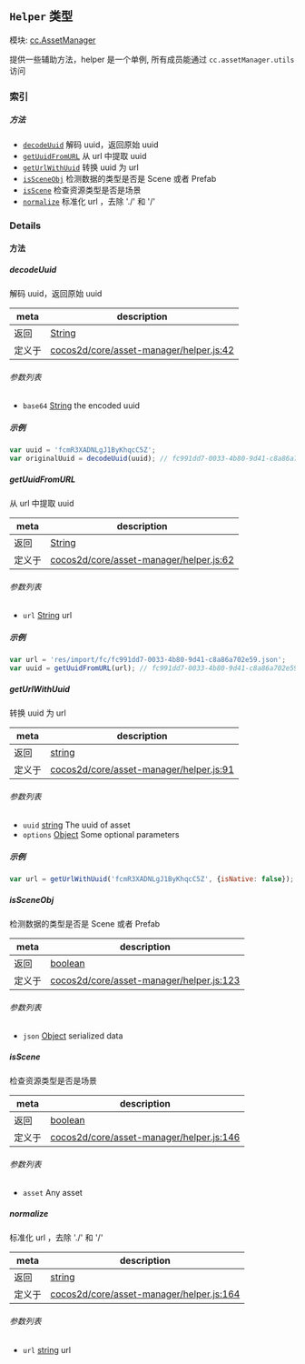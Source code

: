 ## `Helper` 类型



模块: [cc.AssetManager](../modules/cc.AssetManager.md)


提供一些辅助方法，helper 是一个单例, 所有成员能通过 `cc.assetManager.utils` 访问



### 索引



##### 方法

  - [`decodeUuid`](#decodeuuid) 解码 uuid，返回原始 uuid
  - [`getUuidFromURL`](#getuuidfromurl) 从 url 中提取 uuid
  - [`getUrlWithUuid`](#geturlwithuuid) 转换 uuid 为 url
  - [`isSceneObj`](#issceneobj) 检测数据的类型是否是 Scene 或者 Prefab
  - [`isScene`](#isscene) 检查资源类型是否是场景
  - [`normalize`](#normalize) 标准化 url ，去除 './' 和 '/'



### Details




<!-- Method Block -->
#### 方法


##### decodeUuid

解码 uuid，返回原始 uuid

| meta | description |
|------|-------------|
| 返回 | <a href="https://developer.mozilla.org/en/JavaScript/Reference/Global_Objects/String" class="crosslink external" target="_blank">String</a> 
| 定义于 | [cocos2d/core/asset-manager/helper.js:42](https://github.com/cocos-creator/engine/blob/ed2b039b9aa8396d7da1c8c1149f41269733e8fd/cocos2d/core/asset-manager/helper.js#L42) |

###### 参数列表
- `base64` <a href="https://developer.mozilla.org/en/JavaScript/Reference/Global_Objects/String" class="crosslink external" target="_blank">String</a> the encoded uuid

##### 示例

```js
var uuid = 'fcmR3XADNLgJ1ByKhqcC5Z';
var originalUuid = decodeUuid(uuid); // fc991dd7-0033-4b80-9d41-c8a86a702e59
```

##### getUuidFromURL

从 url 中提取 uuid

| meta | description |
|------|-------------|
| 返回 | <a href="https://developer.mozilla.org/en/JavaScript/Reference/Global_Objects/String" class="crosslink external" target="_blank">String</a> 
| 定义于 | [cocos2d/core/asset-manager/helper.js:62](https://github.com/cocos-creator/engine/blob/ed2b039b9aa8396d7da1c8c1149f41269733e8fd/cocos2d/core/asset-manager/helper.js#L62) |

###### 参数列表
- `url` <a href="https://developer.mozilla.org/en/JavaScript/Reference/Global_Objects/String" class="crosslink external" target="_blank">String</a> url

##### 示例

```js
var url = 'res/import/fc/fc991dd7-0033-4b80-9d41-c8a86a702e59.json';
var uuid = getUuidFromURL(url); // fc991dd7-0033-4b80-9d41-c8a86a702e59
```

##### getUrlWithUuid

转换 uuid 为 url

| meta | description |
|------|-------------|
| 返回 | <a href="https://developer.mozilla.org/en/JavaScript/Reference/Global_Objects/String" class="crosslink external" target="_blank">string</a> 
| 定义于 | [cocos2d/core/asset-manager/helper.js:91](https://github.com/cocos-creator/engine/blob/ed2b039b9aa8396d7da1c8c1149f41269733e8fd/cocos2d/core/asset-manager/helper.js#L91) |

###### 参数列表
- `uuid` <a href="https://developer.mozilla.org/en/JavaScript/Reference/Global_Objects/String" class="crosslink external" target="_blank">string</a> The uuid of asset
- `options` <a href="https://developer.mozilla.org/en/JavaScript/Reference/Global_Objects/Object" class="crosslink external" target="_blank">Object</a> Some optional parameters

##### 示例

```js
var url = getUrlWithUuid('fcmR3XADNLgJ1ByKhqcC5Z', {isNative: false});
```

##### isSceneObj

检测数据的类型是否是 Scene 或者 Prefab

| meta | description |
|------|-------------|
| 返回 | <a href="https://developer.mozilla.org/en/JavaScript/Reference/Global_Objects/Boolean" class="crosslink external" target="_blank">boolean</a> 
| 定义于 | [cocos2d/core/asset-manager/helper.js:123](https://github.com/cocos-creator/engine/blob/ed2b039b9aa8396d7da1c8c1149f41269733e8fd/cocos2d/core/asset-manager/helper.js#L123) |

###### 参数列表
- `json` <a href="https://developer.mozilla.org/en/JavaScript/Reference/Global_Objects/Object" class="crosslink external" target="_blank">Object</a> serialized data


##### isScene

检查资源类型是否是场景

| meta | description |
|------|-------------|
| 返回 | <a href="https://developer.mozilla.org/en/JavaScript/Reference/Global_Objects/Boolean" class="crosslink external" target="_blank">boolean</a> 
| 定义于 | [cocos2d/core/asset-manager/helper.js:146](https://github.com/cocos-creator/engine/blob/ed2b039b9aa8396d7da1c8c1149f41269733e8fd/cocos2d/core/asset-manager/helper.js#L146) |

###### 参数列表
- `asset` Any asset


##### normalize

标准化 url ，去除 './' 和 '/'

| meta | description |
|------|-------------|
| 返回 | <a href="https://developer.mozilla.org/en/JavaScript/Reference/Global_Objects/String" class="crosslink external" target="_blank">string</a> 
| 定义于 | [cocos2d/core/asset-manager/helper.js:164](https://github.com/cocos-creator/engine/blob/ed2b039b9aa8396d7da1c8c1149f41269733e8fd/cocos2d/core/asset-manager/helper.js#L164) |

###### 参数列表
- `url` <a href="https://developer.mozilla.org/en/JavaScript/Reference/Global_Objects/String" class="crosslink external" target="_blank">string</a> url



